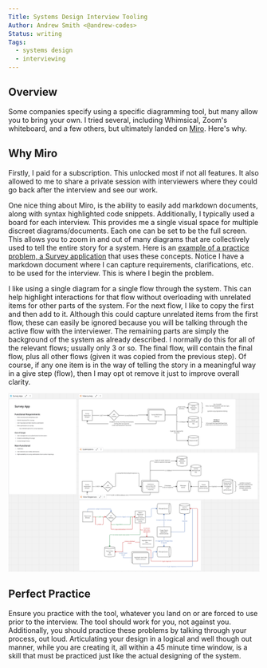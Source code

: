 ```yaml
---
Title: Systems Design Interview Tooling
Author: Andrew Smith <@andrew-codes>
Status: writing
Tags:
  - systems design
  - interviewing
---
```


## Overview

Some companies specify using a specific diagramming tool, but many allow you to bring your own. I tried several, including Whimsical, Zoom's whiteboard, and a few others, but ultimately landed on [Miro](https://miro.com/). Here's why.

## Why Miro

Firstly, I paid for a subscription. This unlocked most if not all features. It also allowed to me to share a private session with interviewers where they could go back after the interview and see our work.

One nice thing about Miro, is the ability to easily add markdown documents, along with syntax highlighted code snippets. Additionally, I typically used a board for each interview. This provides me a single visual space for multiple discreet diagrams/documents. Each one can be set to be the full screen. This allows you to zoom in and out of many diagrams that are collectively used to tell the entire story for a system. Here is an [example of a practice problem, a Survey application](https://miro.com/app/board/uXjVJb8EqmE=/?share_link_id=936851846508) that uses these concepts. Notice I have a markdown document where I can capture requirements, clarifications, etc. to be used for the interview. This is where I begin the problem.

I like using a single diagram for a single flow through the system. This can help highlight interactions for that flow without overloading with unrelated items for other parts of the system. For the next flow, I like to copy the first and then add to it. Although this could capture unrelated items from the first flow, these can easily be ignored because you will be talking through the active flow with the interviewer. The remaining parts are simply the background of the system as already described. I normally do this for all of the relevant flows; usually only 3 or so. The final flow, will contain the final flow, plus all other flows (given it was copied from the previous step). Of course, if any one item is in the way of telling the story in a meaningful way in a give step (flow), then I may opt ot remove it just to improve overall clarity.

![Example linked practice problem screenshot](example-screenshot.png)

## Perfect Practice

Ensure you practice with the tool, whatever you land on or are forced to use prior to the interview. The tool should work for you, not against you. Additionally, you should practice these problems by talking through your process, out loud. Articulating your design in a logical and well though out manner, while you are creating it, all within a 45 minute time window, is a skill that must be practiced just like the actual designing of the system.
